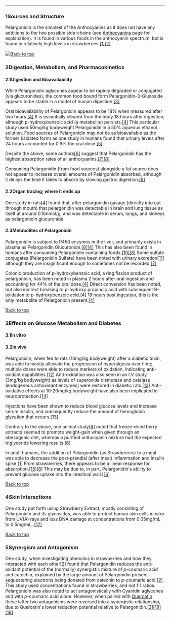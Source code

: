 





---


### 1Sources and Structure

Pelargonidin is the simplest of the Anthocyanins as it does not have any additions to the two possible side-chains (see [Anthocyanins](/supplements/anthocyanins/) page for explanation). It is found in various foods in the anthocyanin spectrum, but is found in relatively high levels in strawberries.[[1]](#ref1)[[2]](#ref2)


![](https://2e9be637a5b4415c18c5-5ddb36df15af65ab8482e83373c53fe5.ssl.cf1.rackcdn.com/images/15.jpg)[Back to top](#c-sources-and-structure)
### 2Digestion, Metabolism, and Pharmacokinetics

#### 2.1Digestion and Bioavailability


While Pelargonidin aglycones appear to be rapidly degraded or conjugated (via glucuronides), the common food bound form Pelargonidin-3-Glucoside appears to be stable in a model of human digestion.[[3]](#ref3)


Oral bioavailability of Pelargonidin appears to be 18% when measured after two hours.[[4]](#ref4) It is essentially cleared from the body 18 hours after ingestion, although p-hydroxybenzoic acid (a metabolite) persists.[[4]](#ref4) This particular study used 50mg/kg bodyweight Pelargonidin in a 50% aqueous ethanol solution. Food sources of Pelargonidin may not be as bioavailable as the former (isolated form) as one study in humans found that urinary levels after 24 hours accounted for 0.9% the oral dose.[[5]](#ref5)


Despite the above, some authors[[6]](#ref6) suggest that Pelargonidin has the highest absorption rates of all anthocyanins.[[7]](#ref7)[[8]](#ref8)


Consuming Pelargonidin (from food sources) alongside a fat source does not appear to increase overall amounts of Pelargonidin absorbed, although it delays the time it takes to absorb by slowing gastric digestion.[[9]](#ref9)


#### 2.2Organ tracing; where it ends up


One study in rats[[4]](#ref4) found that, after pelargonidin gavage (directly into gut through mouth) that pelargonidin was detectable in brain and lung tissue as itself at around 0.16nmol/g, and was detectable in serum, lungs, and kidneys as pelargonidin glucuronide.


#### 2.3Metabolites of Pelargonidin


Pelargonidin is subject to P450 enzymes in the liver, and primarily exists in plasma as Pelargonidin Glucuronide.[[8]](#ref8)[[4]](#ref4) This has also been found in humans after consuming Pelargonidin containing foods.[[10]](#ref10)[[8]](#ref8) Some sulfate conjugates (Pelargonidin Sulfate) have been noted with urinary excretion[[11]](#ref11) although they are insignificant enough to sometimes not be recorded.[[7]](#ref7)


Colonic production of p-hydroxybenzoic acid, a ring fission product of pelargonidin, has been noted in plasma 2 hours after oral ingestion and accounting for 44% of the oral dose.[[4]](#ref4) Direct conversion has been noted, but also indirect breaking to p-hydroxy propinoic acid with subsequent B-oxidation to p-hydroxybenzoic acid.[[4]](#ref4) 18 hours post ingestion, this is the only metabolite of Pelargonidin present.[[4]](#ref4)


[Back to top](#c-digestion-metabolism-and-pharmacokinetics)
### 3Effects on Glucose Metabolism and Diabetes

#### 3.1In vitro


#### 3.2In vivo


Pelargonidin, when fed to rats (10mg/kg bodyweight) after a diabetic toxin, was able to mostly alleviate the progression of hyperalgesia over time; multiple doses were able to reduce markers of oxidation, indicating anti-oxidant capabilities.[[12]](#ref12) Anti-oxidation was also seen in an I.V study (3mg/kg bodyweight) as levels of superoxide dismutase and catalase (endogenous antioxidant enzymes) were restored in diabetic rats.[[13]](#ref13) Anti-oxidative effects at 10-20mg/kg bodyweight have also been implicated in neuroprotection.[[14]](#ref14)


Injections have been shown to reduce blood glucose levels and increase serum insulin, and subsequently reduce the amount of hemoglobin glycation that occurs.[[13]](#ref13)


Contrary to the above, one animal study[[6]](#ref6) noted that freeze-dried berry extracts seemed to promote weight-gain when given through an obesogenic diet, whereas a purified anthocyanin mixture had the expected triglyceride lowering results.[[6]](#ref6)


In adult humans, the addition of Pelargonidin (as Strawberries) to a meal was able to decrease the post-prandial (after meal) inflammation and insulin spike.[[1]](#ref1) From strawberries, there appears to be a linear response for absorption.[[15]](#ref15)[[8]](#ref8) This may be due to, in part, Pelargonidin's ability to prevent glucose uptake into the intestinal wall.[[16]](#ref16)


[Back to top](#c-effects-on-glucose-metabolism-and-diabetes)
### 4Skin Interactions

One study put forth using Strawberry Extract, mostly consisting of Pelargonidin and its glycosides, was able to protect human skin cells *in vitro* from UV(A) rays and less DNA damage at concentrations from 0.05mg/mL to 0.5mg/mL .[[17]](#ref17)


[Back to top](#c-skin-interactions)
### 5Synergism and Antagonism

One study, when investigating phenolics in strawberries and how they interacted with each other[[2]](#ref2) found that Pelargonidin reduces the anti-oxidant potential of the (normally) synergistic mixture of *p*-coumaric acid and catechin, explained by the large amount of Pelargonidin present sequestering electrons being donated from catechin to *p*-coumaric acid.[[2]](#ref2) This study used concentrations found in strawberries, and not 1:1 ratios. Pelargonidin was also noted to act antagonistically with Cyanidin aglycones and with *p*-coumaric acid alone. However, when paired with [Quercetin](/supplements/quercetin/) these latter two antagonisms were reversed into a synergistic relationship, due to Quercetin's lower reduction potential relative to Pelargonidin.[[2]](#ref2)[[18]](#ref18)[[19]](#ref19)

 


